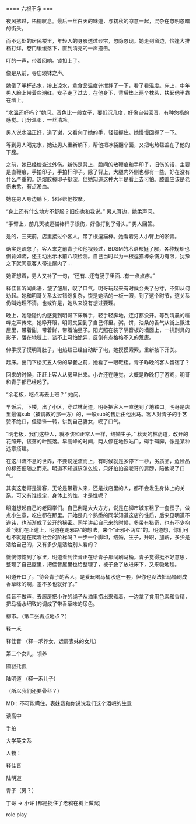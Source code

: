 ==== 六根不净 ===

夜风拂过，梧桐叹息。最后一丝白天的味道，与初秋的凉意一起，混杂在忽明忽暗的街头。

而不远处的居民楼里，年轻人的身影透过纱帘，忽隐忽现。她走到窗边，恰逢大排档打烊，卷门缓缓落下，直到清亮的一声撞击。

叮的一声，带着回响。锁扣上了。

像是从前，寺庙颂钵之声。

她倒了半杯热水，掺上凉水，拿食品温度计搅拌了一下，看了看温度。床上，中年男人脸上带着些潮红。女子走了过去，在他身下，背后垫上两个枕头，扶起他半靠在墙上。

“水温还好吗？”她问。音色比一般女子，要低沉几度，好像自带回音，有种悠扬的感觉。几分温柔，一丝清冷。

男人说水温正好，道了谢，又看向了她的手，轻轻握住。她慢慢回握了一下。

等到男人喝完水，她让男人重新躺下，帮他把冰袋翻个面，又把电热毯盖在了他的下腹。

之前，她已经检查过外伤。新伤是背上，股间的散鞭痕和手印子，旧伤的话，主要是直鞭痕，手拍印子，手拍杆印子。除了背上，大腿内外侧也都有一些，好在没有什么严重的。热熔胶棒印子挺深，但她知道这种大半是看上去可怕。膝盖应该是老伤未愈，有点淤血。

她在男人身边躺下，轻轻帮他按摩。

“身上还有什么地方不舒服？旧伤也和我说。” 男人耳边，她柔声问。

“手臂上，前几天被逗猫棒杆子误伤，好像打到了骨头。” 男人回答。

是的，三天前，店里接过个客人，带了根逗猫棒。她看着男人小臂上的淤青。

确实是疏忽了，客人来之前青子和他视频过，BDSM的术语都挺了解，各种规矩也倒背如流，还主动出示术前八项检测。自己当时以为一根逗猫棒杀伤力有限，犹豫之下就同意客人带进屋内了…

她正想着，男人又补了一句，“还有...还有肠子里面…有一点点疼。”

释佳音听闻此语，皱了皱眉，叹了口气。明哥玩起来有时候会失了分寸，不知从何劝起。她和明哥关系太过错综复杂，饶是她活的一板一眼，到了这个时节，这关系仍叫她理不清。也或许是，她从来没有想过要理。

晚上，她隐隐约约感觉到明哥下床解手，轻手轻脚地，连灯都没开。等到清晨的喧哗之声传来，她睁开眼，明哥又回到了自己怀里。粥，饼，油条的香气从街上飘进屋里，带着甜，带着鲜，带着油星子。阳光照在装了隔音板的墙面上，一排刑具的影子，落在地毯上，谈不上可怕诡异，反倒有点格格不入的荒唐。

伸手摸了摸明哥肚子，电热毯已经自动断了电，她摸摸索索，重新按下开关。

起床。出门下楼买五人份的早餐之前，她看了一眼鞋柜。青子昨晚的客人留宿了？

回来的时候，正赶上客人从房里出来。小许还在睡觉，大概是昨晚打了游戏，明哥和青子都已经起了。

“余老板，吃点再去上班？” 她问。

早饭后，下楼，出了小区，穿过林荫道，明哥把客人一直送到了地铁口。明哥是店里最偏sub（被调教的那一方）的，一般sub的售后由他出马。客人对青子的手艺赞不绝口，但话锋一转，讲到自己妻女，叹了口气。

“明老板，我们这些人，就不该和正常人一样，结婚生子。” 秋天的林荫道，改开的花照开，该落的叶照落。早高峰的时间，两人停在地铁站口，碍手碍脚，像是某种违章搭建。

在这川流不息的世界，不要说逆流而上，有时候就是多停下一秒，劣质品，危险品的标签便随之而来。明道不知道该怎么说，只好拍拍这老哥的肩膀，陪他叹了口气。

其实这老哥是清客，无论是带着人来，还是找店里的人，都不会发生身体上的关系。可又有谁规定，身体上的性，才是性呢？

明道想起自己的老同学们。自己倒是大大方方，说是在柳市城东租了一套房子，做点小生意，吃住都在那里。开始是几个熟悉的同学知道这店的性质，后来见明道不避讳，也渐渐成了公开的秘密。同学讲起自己来的时候，多带有猎奇，也有不少抱着“我们在正道上，明道在走邪路”的想法，来个“正邪不两立”的。明道想，你们可也不就是在爬着社会的阶梯吗？一步一个脚印，结婚，生子，升职，加薪，多少是活给自己的，又有多少是活给别人看的？

恍恍惚惚到了家里，明道看到佳音正在给青子那间刷马桶。青子觉得挺不好意思，整理了自己屋里，把佳音屋里也给整理了，被子叠了放进床下，又来吸地毯。

明道开口了，“待会青子的客人，是爱玩喝马桶水这一套，但你也没法把马桶刷成香草味的啊，差不多也就好了。”

佳音不做声，去厨房把小许的绳子从油里捞出来煮着，一边拿了食用色素和香精，把马桶水细致的调成了带香草味的尿色。

柳市。（第二张再点地点？）

释一禾

释佳音 （释一禾养女，远房表妹的女儿）

第二个女儿，领养

圆寂托孤

陆明道 （释一禾儿子）

（所以我们还要骨科？）

MD：不可能瞒住，表妹我和你说说我们这个酒吧的生意

读高中

手拍

大学英文系

人物：

释佳音

陆明道

青子（男？）

丁哥 -> 小许 [都是捉住了老鸦在树上做窝]

role play